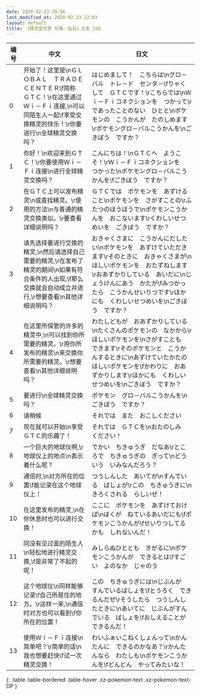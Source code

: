```yaml
---
date: 2020-02-23 20:56
last_modified_at: 2020-02-23 22:03
layout: default
title: 《精灵宝可梦 珍珠／钻石》文本 328
---
```

| 编号 | 中文 | 日文 |
| ---- | ---- | ---- |
| 0 | 开始了！这里是\nＧＬＯＢＡＬ　ＴＲＡＤＥ　ＣＥＮＴＥＲ\f简称　ＧＴＣ！\r在这里通过Ｗｉ－Ｆｉ连接,\n可以同陌生人一起\f享受交换精灵的快乐！\r你要进行\n全球精灵交换吗？ | はじめまして！　こちらは\nグロ－バル　トレ－ド　センタ－\fりゃくして　ＧＴＣです！\rこちらでは\nＷｉ－Ｆｉコネクションを　つかって\rであったことのない　ひとと\nポケモンの　こうかんが　たのしめます\rポケモングロ－バルこうかんを\nごきぼう　ですか？ |
| 1 | 你好！\n欢迎来到ＧＴＣ！\r你要使用Ｗｉ－Ｆｉ连接\n进行全球精灵交换吗？ | こんにちは！\nＧＴＣへ　ようこそ！\rＷｉ－Ｆｉコネクションを　つかった\nポケモングロ－バルこうかんを\fごきぼう　ですか？ |
| 2 | 在ＧＴＣ上可以发布精灵\n或查找精灵。\r使用的方法\n与普通的精灵交换类似。\r要查看详细说明吗？ | ＧＴＣでは　ポケモンを　あずけること\nポケモンを　さがすことの\rふたつのほうほうで\nポケモンこうかんを　おこないます\rくわしいせつめいを　ごきぼう　ですか？ |
| 3 | 请先选择要进行交换的精灵,\n然后请选择自己需要的精灵,\r在发布了精灵的期间\n如果有符合条件的人出现,\f那么交换就会自动成立并进行,\r想要查看\n其他详细说明吗？ | おきゃくさまに　こうかんにだしたい\nポケモンを　あずけていただきます\rそのときに　おきゃくさまが\nほしいポケモンを　おたずねします\rおあずかりしている　あいだに\nじょうけんにあう　かたが\fみつかったら　こうかんせいりつです\rほかにも　くわしいせつめいを\nごきぼう　ですか？ |
| 4 | 在这里所保管的许多的精灵中,\n可以找到你所需要的精灵。\r用你所发布的精灵\n来交换你所需要的精灵。\r想要查看\n其他详细说明吗？ | わたしどもが　おあずかりしている\nたくさんのポケモンの　なかから\rほしいポケモンを\nさがすことも　できます\rそのポケモンと　こうかんするときに\nあずけていたかたの　ほしいポケモンを\fかわりに　おあずかりします\rほかにも　くわしいせつめいを\nごきぼう　ですか？ |
| 5 | 要进行\n全球精灵交换吗？ | ポケモン　グロ－バルこうかんを\nごきぼう　ですか？ |
| 6 | 请稍候 | それでは　また　おこしください |
| 7 | 现在就可以开始\n享受ＧＴＣ的乐趣了！ | それでは　ＧＴＣを\nおたのしみ　ください！ |
| 8 | 一个巨大的地球仪啊,\r地球仪上的地点\n表示着什么呢？ | でかい　ちきゅうぎ　だなあ\rところで　ちきゅうぎの　ぎって\nどういう　いみなんだろう？ |
| 9 | 通信时,\n对方所在的位置\f能记录在这个地球仪上！ | つうしんした　あいてが\nすんでいる　ばしょが\rこの　ちきゅうぎに\nきろくされる　らしいぜ！ |
| 10 | 在这里发布的精灵,\n在你休息时也可以进行交换！ | ここに　ポケモンを　あずけておけば\nぼくが　ねているあいだにも\fポケモンこうかんが\fせいりつしてるかも　しれないんだ！ |
| 11 | 同没有见过面的陌生人\n轻松地进行精灵交换,\f是非常了不起的呢！ | みしらぬひととも　きがるに\nポケモンこうかんが　できるとは\fすごい　よのなか　じゃのう |
| 12 | 这个地球仪\n同样能够记录\f自己所居住的地方。\r这样一来,\n通信时对方也可以看到\f你所在的位置！ | この　ちきゅうぎには\nじぶんが　すんでいるばしょを\fとうろく　できるんだぜ\rそうしたら　つうしんしたときに\nあいてに　じぶんがすんでいる　ばしょを\fおしえることが　できるんだ！ |
| 13 | 使用Ｗｉ－Ｆｉ连接\n简单吧？\r简单的话\n我也想要赶快\f试一次精灵交换！ | わいふぁいこねくしょんって\nかんたんに　できるのかなあ？\rかんたんなら　わたしも\nポケモンこうかんを\fどんどん　やってみたいな！ |
{: .table .table-bordered .table-hover .xz-pokemon-text .xz-pokemon-text-DP }